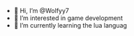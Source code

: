 - 👋 Hi, I’m @Wolfyy7
- 👀 I’m interested in game development
- 🌱 I’m currently learning the lua languag


<!---
Wolfyy7/Wolfyy7 is a ✨ special ✨ repository because its `README.md` (this file) appears on your GitHub profile.
You can click the Preview link to take a look at your changes.
--->
